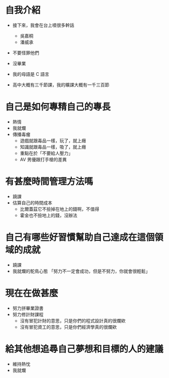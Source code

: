 # 自我介紹
- 接下來，我會在台上噴很多幹話
	- 吳嘉桐
	- 潘威承
- 不要怪罪他們

- 沒畢業
- 我的母語是 C 語言
- 高中大概有三千節課，我的曠課大概有一千三百節

# 自己是如何專精自己的專長
- 熱情
- 我就爛
- 傳播毒瘤
	- 遊戲就跟毒品一樣，玩了，就上癮
	- 知識就跟毒品一樣，吸了，就上癮
	- 重點在於「不要給人壓力」
	- AV 男優跟打手槍的差異

# 有甚麼時間管理方法嗎
- 蹺課
- 估算自己的時間成本
	- 比爾蓋茲它不撿掉在地上的錢啊，不值得
	- 霍金也不撿地上的錢，沒辦法

# 自己有哪些好習慣幫助自己達成在這個領域的成就
- 蹺課
- 我就爛的鴕鳥心態
「努力不一定會成功，但是不努力，你就會很輕鬆」

# 現在在做甚麼
- 努力拼畢業證書
- 努力修計財課程
	- 沒有冒犯計財的意思，只是你們的程式設計真的很爛欸
	- 沒有冒犯資工的意思，只是你們經濟學真的很爛欸

# 給其他想追尋自己夢想和目標的人的建議
- 維持熱忱
- 我就爛
